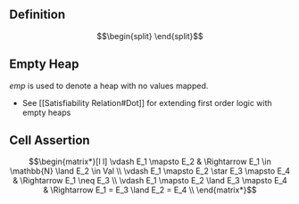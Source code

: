 ## Definition
$$\begin{split}  \end{split}$$

## Empty Heap
$emp$ is used to denote a heap with no values mapped.
- See [[Satisfiability Relation#Dot]] for extending first order logic with empty heaps
## Cell Assertion

$$\begin{matrix*}[l l]
\vdash E_1 \mapsto E_2 & \Rightarrow E_1 \in \mathbb{N} \land E_2 \in Val \\
\vdash E_1 \mapsto E_2 \star E_3 \mapsto E_4 & \Rightarrow E_1 \neq E_3 \\
\vdash E_1 \mapsto E_2 \land E_3 \mapsto E_4 & \Rightarrow E_1 = E_3 \land E_2 = E_4 \\
\end{matrix*}$$
